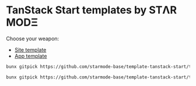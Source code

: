 # TanStack Start templates by STΛR MODΞ

Choose your weapon:

- [Site template](site)
- [App template](app)

```sh
bunx gitpick https://github.com/starmode-base/template-tanstack-start/tree/main/site starmode-site

bunx gitpick https://github.com/starmode-base/template-tanstack-start/tree/main/app starmode-app
```
